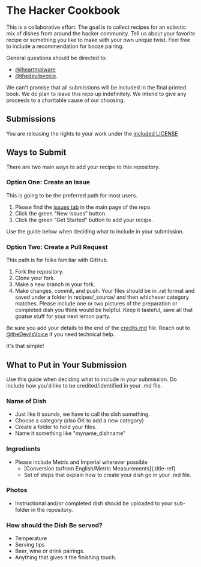 # The Hacker Cookbook

This is a collaborative effort. The goal is to collect recipes for an
eclectic mix of dishes from around the hacker community. Tell us about
your favorite recipe or something you like to make with your own unique
twist. Feel free to include a recommendation for booze pairing.

General questions should be directed to:

* [\@iheartmalware](https://twitter.com/iheartmalware)
* [\@thedevilsvoice](https://twitter.com/thedevilsvoice).

We can\'t promise that all submissions will be included in the final
printed book. We do plan to leave this repo up indefinitely. We intend
to give any proceeds to a charitable cause of our choosing.

## Submissions

You are releasing the rights to your work under the [included
LICENSE](https://github.com/DEAD10C5/1337-Noms-The-Hacker-Cookbook/blob/main/LICENSE.md)

## Ways to Submit

There are two main ways to add your recipe to this repository.

### Option One: Create an Issue

This is going to be the preferred path for most users.

1. Please find the [issues
    tab](https://github.com/DEAD10C5/1337-Noms-The-Hacker-Cookbook/issues)
    in the main page of the repo.
2. Click the green \"New Issues\" button.
3. Click the green \"Get Started\" button to add your recipe.

Use the guide below when deciding what to include in your submission.

### Option Two: Create a Pull Request

This path is for folks familiar with GitHub.

1. Fork the repository.
2. Clone your fork.
3. Make a new branch in your fork.
4. Make changes, commit, and push. Your files should be in .rst format
and saved under a folder in recipes/\_source/ and then whichever
category matches. Please include one or two pictures of the preparation
or completed dish you think would be helpful. Keep it tasteful, save all
that goatse stuff for your next lemon party.

Be sure you add your details to the end of the
[credits.md](https://github.com/DEAD10C5/1337-Noms-The-Hacker-Cookbook/blob/main/CREDITS.md)
file. Reach out to
[\@theDevilsVoice](https://twitter.com/thedevilsvoice) if you need
technical help.

It\'s that simple!

## What to Put in Your Submission

Use this guide when deciding what to include in your submission. Do
include how you'd like to be credited/identified in your .md file.

### Name of Dish

* Just like it sounds, we have to call the dish something.
* Choose a category (also OK to add a new category)
* Create a folder to hold your files.
* Name it something like \"myname\_dishname\"

### Ingredients

* Please include Metric and Imperial wherever possible
  * [Conversion to/from English/Metric Measurements]{.title-ref}
  * Set of steps that explain how to create your dish go in your .md
    file.

### Photos

* Instructional and/or completed dish should be uploaded to your sub-folder in the repository.

### How should the Dish Be served?

* Temperature
* Serving tips
* Beer, wine or drink pairings.
* Anything that gives it the finishing touch.
